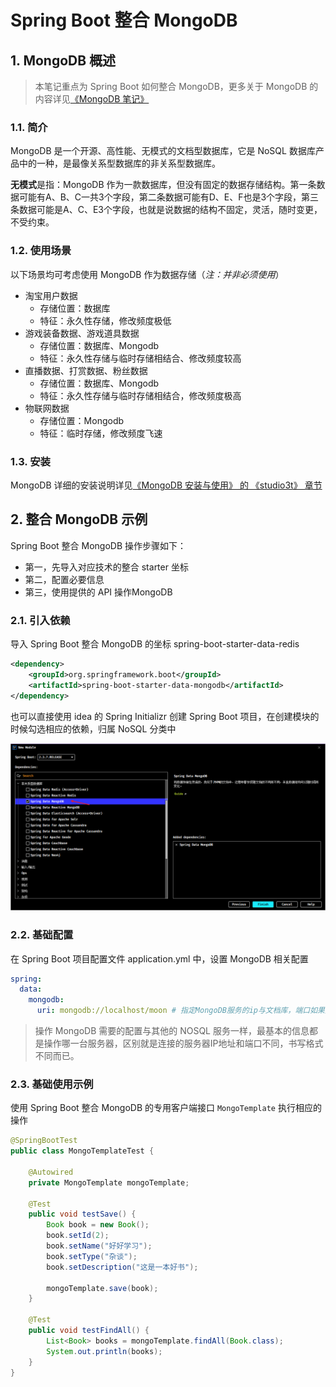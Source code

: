 # Spring Boot 整合 MongoDB

## 1. MongoDB 概述

> 本笔记重点为 Spring Boot 如何整合 MongoDB，更多关于 MongoDB 的内容详见[《MongoDB 笔记》](/数据库/MongoDb/MongoDB-基础)

### 1.1. 简介

MongoDB 是一个开源、高性能、无模式的文档型数据库，它是 NoSQL 数据库产品中的一种，是最像关系型数据库的非关系型数据库。

**无模式**是指：MongoDB 作为一款数据库，但没有固定的数据存储结构。第一条数据可能有A、B、C一共3个字段，第二条数据可能有D、E、F也是3个字段，第三条数据可能是A、C、E3个字段，也就是说数据的结构不固定，灵活，随时变更，不受约束。

### 1.2. 使用场景

以下场景均可考虑使用 MongoDB 作为数据存储（*注：并非必须使用*）

- 淘宝用户数据
  - 存储位置：数据库
  - 特征：永久性存储，修改频度极低
- 游戏装备数据、游戏道具数据
  - 存储位置：数据库、Mongodb
  - 特征：永久性存储与临时存储相结合、修改频度较高
- 直播数据、打赏数据、粉丝数据
  - 存储位置：数据库、Mongodb
  - 特征：永久性存储与临时存储相结合，修改频度极高
- 物联网数据
  - 存储位置：Mongodb
  - 特征：临时存储，修改频度飞速

### 1.3. 安装

MongoDB 详细的安装说明详见[《MongoDB 安装与使用》 的 《studio3t》 章节](/数据库/MongoDb/MongoDB-安装与使用)

## 2. 整合 MongoDB 示例

Spring Boot 整合 MongoDB 操作步骤如下：

- 第一，先导入对应技术的整合 starter 坐标
- 第二，配置必要信息
- 第三，使用提供的 API 操作MongoDB

### 2.1. 引入依赖

导入 Spring Boot 整合 MongoDB 的坐标 spring-boot-starter-data-redis

```xml
<dependency>
    <groupId>org.springframework.boot</groupId>
    <artifactId>spring-boot-starter-data-mongodb</artifactId>
</dependency>
```

也可以直接使用 idea 的 Spring Initializr 创建 Spring Boot 项目，在创建模块的时候勾选相应的依赖，归属 NoSQL 分类中

![](images/226743323220468.png)

### 2.2. 基础配置

在 Spring Boot 项目配置文件 application.yml 中，设置 MongoDB 相关配置

```yml
spring:
  data:
    mongodb:
      uri: mongodb://localhost/moon # 指定MongoDB服务的ip与文档库，端口如果是默认的 27017，则可以省略不写
```

> 操作 MongoDB 需要的配置与其他的 NOSQL 服务一样，最基本的信息都是操作哪一台服务器，区别就是连接的服务器IP地址和端口不同，书写格式不同而已。

### 2.3. 基础使用示例

使用 Spring Boot 整合 MongoDB 的专用客户端接口 `MongoTemplate` 执行相应的操作

```java
@SpringBootTest
public class MongoTemplateTest {

    @Autowired
    private MongoTemplate mongoTemplate;

    @Test
    public void testSave() {
        Book book = new Book();
        book.setId(2);
        book.setName("好好学习");
        book.setType("杂谈");
        book.setDescription("这是一本好书");

        mongoTemplate.save(book);
    }

    @Test
    public void testFindAll() {
        List<Book> books = mongoTemplate.findAll(Book.class);
        System.out.println(books);
    }
}
```

